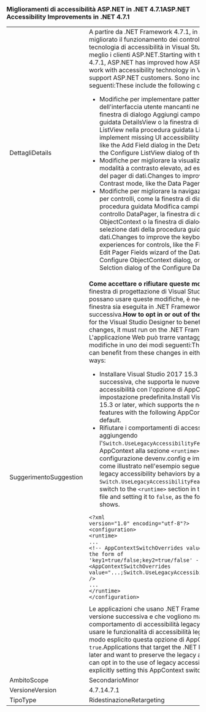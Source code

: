 ### <a name="aspnet-accessibility-improvements-in-net-471"></a><span data-ttu-id="06aae-101">Miglioramenti di accessibilità ASP.NET in .NET 4.7.1</span><span class="sxs-lookup"><span data-stu-id="06aae-101">ASP.NET Accessibility Improvements in .NET 4.7.1</span></span>

|   |   |
|---|---|
|<span data-ttu-id="06aae-102">Dettagli</span><span class="sxs-lookup"><span data-stu-id="06aae-102">Details</span></span>|<span data-ttu-id="06aae-103">A partire da .NET Framework 4.7.1, in ASP.NET è stato migliorato il funzionamento dei controlli Web ASP.NET con tecnologia di accessibilità in Visual Studio per supportare al meglio i clienti ASP.NET.</span><span class="sxs-lookup"><span data-stu-id="06aae-103">Starting with the .NET Framework 4.7.1, ASP.NET has improved how ASP.NET Web Controls work with accessibility technology in Visual Studio to better support ASP.NET customers.</span></span>  <span data-ttu-id="06aae-104">Sono incluse le modifiche seguenti:</span><span class="sxs-lookup"><span data-stu-id="06aae-104">These include the following changes:</span></span><ul><li><span data-ttu-id="06aae-105">Modifiche per implementare pattern di accessibilità dell'interfaccia utente mancanti nei controlli, come la finestra di dialogo Aggiungi campo nella procedura guidata DetailsView o la finestra di dialogo Configura ListView nella procedura guidata ListView.</span><span class="sxs-lookup"><span data-stu-id="06aae-105">Changes to implement missing UI accessibility patterns in controls, like the Add Field dialog in the Details View wizard, or the Configure ListView dialog of the ListView wizard.</span></span></li><li><span data-ttu-id="06aae-106">Modifiche per migliorare la visualizzazione nella modalità a contrasto elevato, ad esempio l'Editor campi del pager di dati.</span><span class="sxs-lookup"><span data-stu-id="06aae-106">Changes to improve the display in High Contrast mode, like the Data Pager Fields Editor.</span></span></li><li><span data-ttu-id="06aae-107">Modifiche per migliorare la navigazione tramite tastiera per controlli, come la finestra di dialogo Campi nella procedura guidata Modifica campi del pager del controllo DataPager, la finestra di dialogo Configura ObjectContext o la finestra di dialogo Configura selezione dati della procedura guidata Configura origine dati.</span><span class="sxs-lookup"><span data-stu-id="06aae-107">Changes to improve the keyboard navigation experiences for controls, like the Fields dialog in the Edit Pager Fields wizard of the DataPager control, the Configure ObjectContext dialog, or the Configure Data Selction dialog of the Configure Data Source wizard.</span></span></li></ul>|
|<span data-ttu-id="06aae-108">Suggerimento</span><span class="sxs-lookup"><span data-stu-id="06aae-108">Suggestion</span></span>|<span data-ttu-id="06aae-109"><strong>Come accettare o rifiutare queste modifiche</strong>Affinché nella finestra di progettazione di Visual Studio Designer si possano usare queste modifiche, è necessario che la finestra sia eseguita in .NET Framework 4.7.1 o versione successiva.</span><span class="sxs-lookup"><span data-stu-id="06aae-109"><strong>How to opt in or out of these changes</strong>In order for the Visual Studio Designer to benefit from these changes, it must run on the .NET Framework 4.7.1 or later.</span></span> <span data-ttu-id="06aae-110">L'applicazione Web può trarre vantaggio da queste modifiche in uno dei modi seguenti:</span><span class="sxs-lookup"><span data-stu-id="06aae-110">The web application can benefit from these changes in either of the following ways:</span></span><ul><li><span data-ttu-id="06aae-111">Installare Visual Studio 2017 15.3 o versione successiva, che supporta le nuove funzionalità di accessibilità con l'opzione di AppContext seguente per impostazione predefinita.</span><span class="sxs-lookup"><span data-stu-id="06aae-111">Install Visual Studio 2017 15.3 or later, which supports the new accessibility features with the following AppContext Switch by default.</span></span></li><li><span data-ttu-id="06aae-112">Rifiutare i comportamenti di accessibilità legacy aggiungendo l'<code>Switch.UseLegacyAccessibilityFeatures</code>opzione di AppContext alla sezione <code>&lt;runtime&gt;</code> del file di configurazione devenv.config e impostandola su <code>false</code>, come illustrato nell'esempio seguente.</span><span class="sxs-lookup"><span data-stu-id="06aae-112">Opt out of the legacy accessibility behaviors by adding the <code>Switch.UseLegacyAccessibilityFeatures</code> AppContext switch to the <code>&lt;runtime&gt;</code> section in the devenv.exe.config file and setting it to <code>false</code>, as the following example shows.</span></span></li></ul><pre><code class="language-xml">&lt;?xml version=&quot;1.0&quot; encoding=&quot;utf-8&quot;?&gt;&#13;&#10;&lt;configuration&gt;&#13;&#10;&lt;runtime&gt;&#13;&#10;...&#13;&#10;&lt;!-- AppContextSwitchOverrides value attribute is in the form of &#39;key1=true/false;key2=true/false&#39;  --&gt;&#13;&#10;&lt;AppContextSwitchOverrides value=&quot;...;Switch.UseLegacyAccessibilityFeatures=false&quot; /&gt;&#13;&#10;...&#13;&#10;&lt;/runtime&gt;&#13;&#10;&lt;/configuration&gt;&#13;&#10;</code></pre><span data-ttu-id="06aae-113">Le applicazioni che usano .NET Framework 4.7.1 o versione successiva e che vogliono mantenere il comportamento di accessibilità legacy possono scegliere di usare le funzionalità di accessibilità legacy impostando in modo esplicito questa opzione di AppContext su <code>true</code>.</span><span class="sxs-lookup"><span data-stu-id="06aae-113">Applications that target the .NET Framework 4.7.1 or later and want to preserve the legacy accessibility behavior can opt in to the use of legacy accessibility features by explicitly setting this AppContext switch to <code>true</code>.</span></span>|
|<span data-ttu-id="06aae-114">Ambito</span><span class="sxs-lookup"><span data-stu-id="06aae-114">Scope</span></span>|<span data-ttu-id="06aae-115">Secondario</span><span class="sxs-lookup"><span data-stu-id="06aae-115">Minor</span></span>|
|<span data-ttu-id="06aae-116">Versione</span><span class="sxs-lookup"><span data-stu-id="06aae-116">Version</span></span>|<span data-ttu-id="06aae-117">4.7.1</span><span class="sxs-lookup"><span data-stu-id="06aae-117">4.7.1</span></span>|
|<span data-ttu-id="06aae-118">Tipo</span><span class="sxs-lookup"><span data-stu-id="06aae-118">Type</span></span>|<span data-ttu-id="06aae-119">Ridestinazione</span><span class="sxs-lookup"><span data-stu-id="06aae-119">Retargeting</span></span>|

